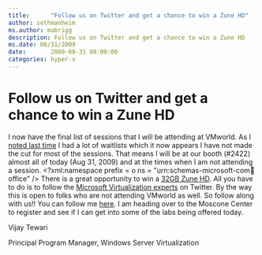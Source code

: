 ```yaml
---
title:      "Follow us on Twitter and get a chance to win a Zune HD"
author: sethmanheim
ms.author: mabrigg
description: Follow us on Twitter and get a chance to win a Zune HD
ms.date: 08/31/2009
date:       2009-08-31 09:09:00
categories: hyper-v
---
```

# Follow us on Twitter and get a chance to win a Zune HD

I now have the final list of sessions that I will be attending at VMworld. As I [noted last time](https://blogs.technet.com/virtualization/archive/2009/08/26/vmworld-2009-an-oppurtunity-to-meet-our-customers.aspx) I had a lot of waitlists which it now appears I have not made the cut for most of the sessions. That means I will be at our booth (#2422) almost all of today (Aug 31, 2009) and at the times when I am not attending a session. <?xml:namespace prefix = o ns = "urn:schemas-microsoft-com:office:office" />  There is a great opportunity to win a [32GB Zune HD](https://store.microsoft.com/microsoft/Zune-HD-32GB/product/41941DC9). All you have to do is to follow the [Microsoft Virtualization experts](https://events.microsoft.com/en-us/allevents/?language=English&clientTimeZone=1) on Twitter. By the way this is open to folks who are not attending VMworld as well. So follow along with us!! You can follow me [here](https://twitter.com/Vtango).  I am heading over to the Moscone Center to register and see if I can get into some of the labs being offered today. 

Vijay Tewari

Principal Program Manager, Windows Server Virtualization

